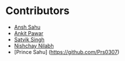 # Contributors
- [Ansh Sahu](https://github.com/Anshsahu0802)
- [Ankit Pawar](https://github.com/Ankit8453)
- [Satvik Singh](https://github.com/SA7VIK)
- [Nishchay Nilabh](https://github.com/Rockhopper130)
- [Prince Sahu] (https://github.com/Prs0307)
